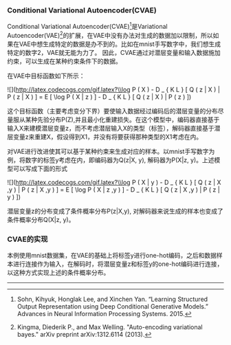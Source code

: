 ### Conditional Variational Autoencoder(CVAE)

Conditional Variational Autoencoder(CVAE)[^1]是Variational Autoencoder(VAE)[^2]的扩展，在VAE中没有办法对生成的数据加以限制，所以如果在VAE中想生成特定的数据是办不到的。比如在mnist手写数字中，我们想生成特定的数字2，VAE就无能为力了。
因此，CVAE通过对潜层变量和输入数据施加约束，可以生成在某种约束条件下的数据。

在VAE中目标函数如下所示：

![](http://latex.codecogs.com/gif.latex?\\log P ( X ) - D _ { K L } [ Q ( z | X ) \| P ( z | X ) ] = E [ \log P ( X | z ) ] - D _ { K L } [ Q ( z | X ) \| P ( z ) ])

这个目标函数（主要考虑变分下界）要使输入数据经过编码后的潜层变量的分布尽量服从某种先验分布P(Z),并且最小化重建损失。在这个模型中，编码器直接基于输入X来建模潜层变量z，而不考虑潜层输入X的类型（标签），解码器直接基于潜层变量z来重建X，假设得到X1，并没有将要获得那种类型的X1考虑在内。

对VAE进行改进使其可以基于某种约束来生成对应的样本。以mnist手写数字为例，将数字的标签y考虑在内，即编码器为Q(z|X, y), 解码器为P(X|z, y)。上述模型可以写成下面的形式

![](http://latex.codecogs.com/gif.latex?\\log P ( X | y ) - D _ { K L } [ Q ( z | X ,y ) \| P ( z | X ,y ) ] = E [ \log P ( X | z ,y ) ] - D _ { K L } [ Q ( z | X ,y ) \| P ( z | y ) ])

潜层变量z的分布变成了条件概率分布P(z|X,y), 对解码器来说生成的样本也变成了条件概率分布Q(X|z, y)。

### CVAE的实现

本例使用mnist数据集，在VAE的基础上将标签y进行one-hot编码，之后和数据样本进行连接作为输入，在解码时，将潜层变量z和标签y的one-hot编码进行连接，以这种方式实现上述的条件概率分布。
- - -
[^1]: Sohn, Kihyuk, Honglak Lee, and Xinchen Yan. “Learning Structured Output Representation using Deep Conditional Generative Models.” Advances in Neural Information Processing Systems. 2015.

[^2]: Kingma, Diederik P., and Max Welling. "Auto-encoding variational bayes." arXiv preprint arXiv:1312.6114 (2013).

